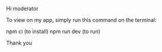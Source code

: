 Hi moderator

To view on my app, simply run this command on the terminal:

npm ci (to install)
npm run dev (to run)

Thank you

